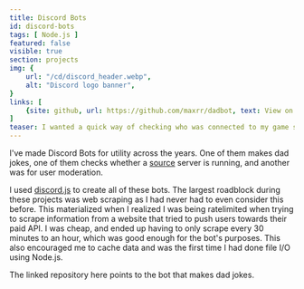 ```yaml
---
title: Discord Bots
id: discord-bots
tags: [ Node.js ]
featured: false
visible: true
section: projects
img: {
    url: "/cd/discord_header.webp",
    alt: "Discord logo banner",
}
links: [
    {site: github, url: https://github.com/maxrr/dadbot, text: View on Github }
]
teaser: I wanted a quick way of checking who was connected to my game server, and a way to automate my dad jokes.
---
```


I've made Discord Bots for utility across the years. One of them makes dad jokes, one of them checks whether a [source](https://en.wikipedia.org/wiki/Source_(game_engine)) server is running, and another was for user moderation.

I used [discord.js](https://discord.js.org/) to create all of these bots. The largest roadblock during these projects was web scraping as I had never had to even consider this before. This materialized when I realized I was being ratelimited when trying to scrape information from a website that tried to push users towards their paid API. I was cheap, and ended up having to only scrape every 30 minutes to an hour, which was good enough for the bot's purposes. This also encouraged me to cache data and was the first time I had done file I/O using Node.js.

The linked repository here points to the bot that makes dad jokes.
